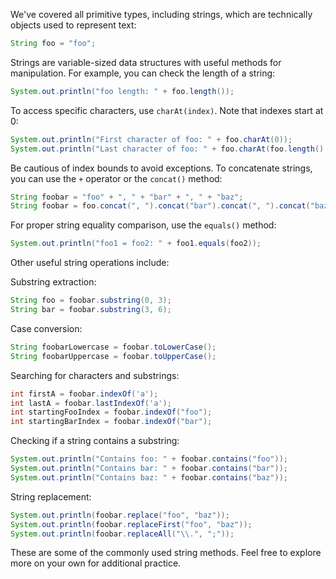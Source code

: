 We've covered all primitive types, including strings, which are technically objects used to represent text:

```java
String foo = "foo";
```

Strings are variable-sized data structures with useful methods for manipulation. For example, you can check the length of a string:
```java
System.out.println("foo length: " + foo.length());
```

To access specific characters, use `charAt(index)`. Note that indexes start at 0:


```java
System.out.println("First character of foo: " + foo.charAt(0));
System.out.println("Last character of foo: " + foo.charAt(foo.length() - 1));
```

Be cautious of index bounds to avoid exceptions. To concatenate strings, you can use the `+` operator or the `concat()` method:


```java
String foobar = "foo" + ", " + "bar" + ", " + "baz";
String foobar = foo.concat(", ").concat("bar").concat(", ").concat("baz");
```

For proper string equality comparison, use the `equals()` method:


```java
System.out.println("foo1 = foo2: " + foo1.equals(foo2));
```

Other useful string operations include:

Substring extraction:

```java
String foo = foobar.substring(0, 3);
String bar = foobar.substring(3, 6);
```

Case conversion:

```java
String foobarLowercase = foobar.toLowerCase();
String foobarUppercase = foobar.toUpperCase();
```

Searching for characters and substrings:

```java
int firstA = foobar.indexOf('a');
int lastA = foobar.lastIndexOf('a');
int startingFooIndex = foobar.indexOf("foo");
int startingBarIndex = foobar.indexOf("bar");
```

Checking if a string contains a substring:

```java
System.out.println("Contains foo: " + foobar.contains("foo"));
System.out.println("Contains bar: " + foobar.contains("bar"));
System.out.println("Contains baz: " + foobar.contains("baz"));
```

String replacement:

```java
System.out.println(foobar.replace("foo", "baz"));
System.out.println(foobar.replaceFirst("foo", "baz"));
System.out.println(foobar.replaceAll("\\.", ";"));
```

These are some of the commonly used string methods. Feel free to explore more on your own for additional practice.